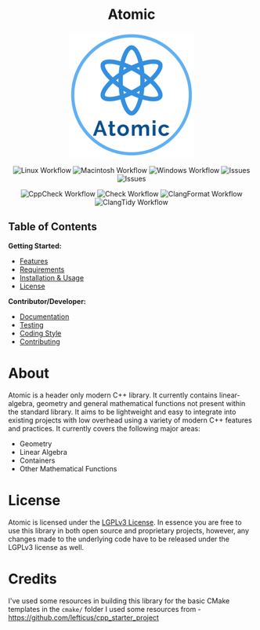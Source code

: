 <h1 align="center"> <strong> Atomic </strong> </h1>
<p align="center">
  <img src="https://github.com/james-d12/Atomic/blob/stable/other/logo-256.png?raw=true" alt="Atomic Logo"/>
</p>

<p align="center">
  <img src="https://github.com/james-d12/Atomic/actions/workflows/linux.yml/badge.svg?raw=true" alt="Linux Workflow"/>
  <img src="https://github.com/james-d12/Atomic/actions/workflows/macintosh.yml/badge.svg?raw=true" alt="Macintosh Workflow"/>
  <img src="https://github.com/james-d12/Atomic/actions/workflows/windows.yml/badge.svg?raw=true" alt="Windows Workflow"/>  
  <img src="https://img.shields.io/github/issues/james-d12/Atomic.svg" alt="Issues"/>
  <img src="https://img.shields.io/github/license/james-d12/Atomic.svg" alt="Issues"/>
</p>

<p align="center">
  <img src="https://github.com/james-d12/Atomic/actions/workflows/cppcheck.yml/badge.svg?raw=true" alt="CppCheck Workflow"/>
  <img src="https://github.com/james-d12/Atomic/actions/workflows/check.yml/badge.svg?raw=true" alt="Check Workflow"/>
  <img src="https://github.com/james-d12/Atomic/actions/workflows/clang-format.yml/badge.svg?raw=true" alt="ClangFormat Workflow"/>
  <img src="https://github.com/james-d12/Atomic/actions/workflows/clang-tidy.yml/badge.svg?raw=true" alt="ClangTidy Workflow"/>  
</p>


## Table of Contents

**Getting Started:**
* [Features](https://github.com/james-d12/Atomic/wiki/Features)
* [Requirements](https://github.com/james-d12/Atomic/wiki/Requirements)
* [Installation & Usage](https://github.com/james-d12/Atomic/wiki/Installation-&-Usage)
* [License](https://github.com/james-d12/Atomic/wiki/License)

**Contributor/Developer:**
* [Documentation](https://james-d12.github.io/Atomic/)
* [Testing](https://github.com/james-d12/Atomic/wiki/Testing)
* [Coding Style](https://github.com/james-d12/Atomic/wiki/Coding-Style)
* [Contributing](https://github.com/james-d12/Atomic/wiki/Contributing)

# **About**
Atomic is a header only modern C++ library. It currently contains linear-algebra, geometry and general mathematical functions not present within the standard library. It aims to be lightweight and easy to integrate into existing projects with low overhead using a variety of modern C++ features and practices. It currently covers the following major areas:

- Geometry
- Linear Algebra
- Containers
- Other Mathematical Functions

# **License**
Atomic is licensed under the [LGPLv3 License](https://www.gnu.org/licenses/lgpl-3.0.en.html). In essence you are free to use this library in both open source and proprietary projects, however, any changes made to the underlying code have to be released under the LGPLv3 license as well.

# **Credits**
I've used some resources in building this library for the basic CMake templates in the ```cmake/``` folder I used some resources from - https://github.com/lefticus/cpp_starter_project
